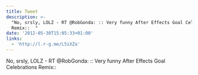 ```yaml
---
title: Tweet
description: >-
  "No, srsly, LOLZ - RT @RobGonda: :: Very funny After Effects Goal Celebrations
  Remix::  "
date: '2012-05-30T15:05:33+01:00'
links:
  - 'http://l.r-g.me/L5iXZa'
---
```

No, srsly, LOLZ - RT @RobGonda: :: Very funny After Effects Goal Celebrations Remix::  
